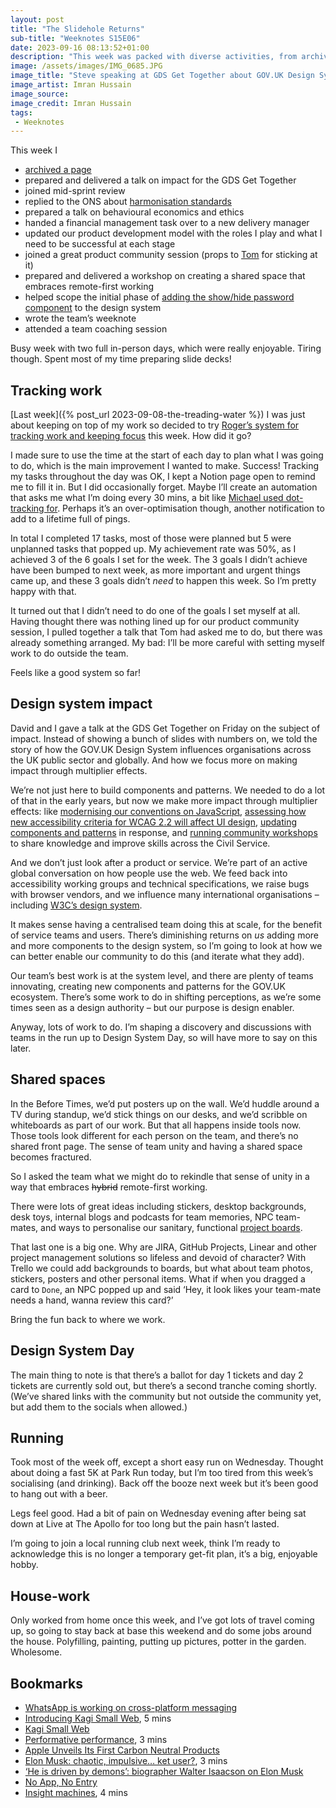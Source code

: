 ```yaml
---
layout: post
title: "The Slidehole Returns"
sub-title: "Weeknotes S15E06"
date: 2023-09-16 08:13:52+01:00
description: "This week was packed with diverse activities, from archiving to public speaking, adopting new work-tracking methods, and enhancing shared remote workspaces. Plus, an update on the design system’s impact and personal running journey."
image: /assets/images/IMG_0685.JPG
image_title: "Steve speaking at GDS Get Together about GOV.‌UK Design System"
image_artist: Imran Hussain
image_source:
image_credit: Imran Hussain
tags:
 - Weeknotes
---
```


This week I

- [archived a page](https://github.com/alphagov/govuk-design-system/commit/576adc001d47e0a84bd67fef47dd21c49abc3bab)
- prepared and delivered a talk on impact for the GDS Get Together
- joined mid-sprint review
- replied to the ONS about [harmonisation standards](https://analysisfunction.civilservice.gov.uk/government-statistical-service-and-statistician-group/gss-support/gss-harmonisation-support/harmonised-standards-and-guidance/)
- prepared a talk on behavioural economics and ethics
- handed a financial management task over to a new delivery manager
- updated our product development model with the roles I play and what I need to be successful at each stage
- joined a great product community session (props to [Tom](https://www.leaningforward.com) for sticking at it)
- prepared and delivered a workshop on creating a shared space that embraces remote-first working 
- helped scope the initial phase of [adding the show/hide password component](https://github.com/alphagov/govuk-frontend/issues/4063) to the design system
- wrote the team’s weeknote
- attended a team coaching session

Busy week with two full in-person days, which were really enjoyable. Tiring though. Spent most of my time preparing slide decks!

## Tracking work

[Last week]({% post_url 2023-09-08-the-treading-water %}) I was just about keeping on top of my work so decided to try [Roger’s system for tracking work and keeping focus](https://rogerswannell.com/blog/how-i-track-my-work-and-learn-to-focus-better/) this week. How did it go?

I made sure to use the time at the start of each day to plan what I was going to do, which is the main improvement I wanted to make. Success! Tracking my tasks throughout the day was OK, I kept a Notion page open to remind me to fill it in. But I did occasionally forget. Maybe I’ll create an automation that asks me what I’m doing every 30 mins, a bit like [Michael used dot-tracking for](https://web.archive.org/web/20210724132207/https://memo.barrucadu.co.uk/time-tracking.html). Perhaps it’s an over-optimisation though, another notification to add to a lifetime full of pings.

In total I completed 17 tasks, most of those were planned but 5 were unplanned tasks that popped up. My achievement rate was 50%, as I achieved 3 of the 6 goals I set for the week. The 3 goals I didn’t achieve have been bumped to next week, as more important and urgent things came up, and these 3 goals didn’t _need_ to happen this week. So I’m pretty happy with that. 

It turned out that I didn’t need to do one of the goals I set myself at all. Having thought there was nothing lined up for our product community session, I pulled together a talk that Tom had asked me to do, but there was already something arranged. My bad: I’ll be more careful with setting myself work to do outside the team.

Feels like a good system so far!

## Design system impact

David and I gave a talk at the GDS Get Together on Friday on the subject of impact. Instead of showing a bunch of slides with numbers on, we told the story of how the GOV.‌UK Design System influences organisations across the UK public sector and globally. And how we focus more on making impact through multiplier effects.

We’re not just here to build components and patterns. We needed to do a lot of that in the early years, but now we make more impact through multiplier effects: like [modernising our conventions on JavaScript](https://github.com/alphagov/govuk-frontend/issues/2639), [assessing how new accessibility criteria for WCAG 2.2 will affect UI design](https://github.com/alphagov/govuk-frontend/issues/3177), [updating components and patterns](https://github.com/alphagov/govuk-frontend/issues/3040) in response, and [running community workshops](https://github.com/alphagov/govuk-design-system/issues/2852) to share knowledge and improve skills across the Civil Service. 

And we don’t just look after a product or service. We’re part of an active global conversation on how people use the web. We feed back into accessibility working groups and technical specifications, we raise bugs with browser vendors, and we influence many international organisations – including [W3C’s design system](https://design-system.w3.org/styles/forms.html).

It makes sense having a centralised team doing this at scale, for the benefit of service teams and users. There’s diminishing returns on _us_ adding more and more components to the design system, so I’m going to look at how we can better enable our community to do this (and iterate what they add). 

Our team’s best work is at the system level, and there are plenty of teams innovating, creating new components and patterns for the GOV.‌UK ecosystem. There’s some work to do in shifting perceptions, as we’re some times seen as a design authority – but our purpose is design enabler. 

Anyway, lots of work to do. I’m shaping a discovery and discussions with teams in the run up to Design System Day, so will have more to say on this later.

## Shared spaces

In the Before Times, we’d put posters up on the wall. We’d huddle around a TV during standup, we’d stick things on our desks, and we’d scribble on whiteboards as part of our work. But that all happens inside tools now. Those tools look different for each person on the team, and there’s no shared front page. The sense of team unity and having a shared space becomes fractured. 

So I asked the team what we might do to rekindle that sense of unity in a way that embraces ~~hybrid~~ remote-first working. 

There were lots of great ideas including stickers, desktop backgrounds, desk toys, internal blogs and podcasts for team memories, NPC team-mates, and ways to personalise our sanitary, functional [project boards](https://github.com/orgs/alphagov/projects/53/views/30). 

That last one is a big one. Why are JIRA, GitHub Projects, Linear and other project management solutions so lifeless and devoid of character? With Trello we could add backgrounds to boards, but what about team photos, stickers, posters and other personal items. What if when you dragged a card to `Done`, an NPC popped up and said ‘Hey, it look likes your team-mate needs a hand, wanna review this card?’

Bring the fun back to where we work. 

## Design System Day

The main thing to note is that there’s a ballot for day 1 tickets and day 2 tickets are currently sold out, but there’s a second tranche coming shortly. (We’ve shared links with the community but not outside the community yet, but add them to the socials when allowed.)

## Running

Took most of the week off, except a short easy run on Wednesday. Thought about doing a fast 5K at Park Run today, but I’m too tired from this week’s socialising (and drinking). Back off the booze next week but it’s been good to hang out with a beer.

Legs feel good. Had a bit of pain on Wednesday evening after being sat down at Live at The Apollo for too long but the pain hasn’t lasted. 

I’m going to join a local running club next week, think I’m ready to acknowledge this is no longer a temporary get-fit plan, it’s a big, enjoyable hobby. 

## House-work

Only worked from home once this week, and I’ve got lots of travel coming up, so going to stay back at base this weekend and do some jobs around the house. Polyfilling, painting, putting up pictures, potter in the garden. Wholesome.

## Bookmarks

- [WhatsApp is working on cross-platform messaging](https://www.theverge.com/2023/9/10/23866912/whatsapp-cross-platform-messaging-eu-dma-meta)
- [Introducing Kagi Small Web](https://blog.kagi.com/small-web), 5 mins
- [Kagi Small Web](https://mjtsai.com/blog/2023/09/11/kagi-small-web/)
- [Performative performance](https://adactio.com/journal/20438), 3 mins
- [Apple Unveils Its First Carbon Neutral Products](https://pxlnv.com/linklog/apple-carbon-neutral-watch/)
- [Elon Musk: chaotic, impulsive… ket user?](https://theface.com/society/were-all-living-in-elon-musks-k-hole-drugs), 3 mins
- [‘He is driven by demons’: biographer Walter Isaacson on Elon Musk](https://on.ft.com/3Zeq8KJ)
- [No App, No Entry](https://mjtsai.com/blog/2023/08/30/no-app-no-entry/)
- [Insight machines](https://lisakoeman.nl/blog/insight-machines/), 4 mins

